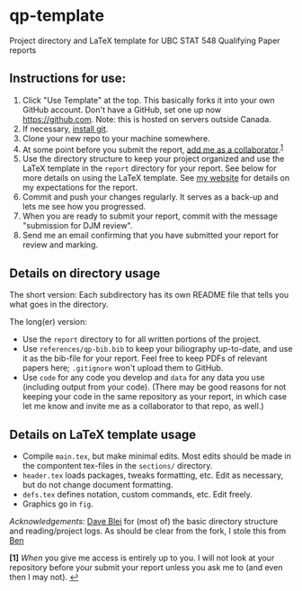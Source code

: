 # qp-template
Project directory and LaTeX template for UBC STAT 548 Qualifying Paper reports

## Instructions for use:
1. Click "Use Template" at the top. This basically forks it into your own GitHub account. Don't have a GitHub, set one up now <https://github.com>. Note: this is hosted on servers outside Canada.
1. If necessary, [install git](https://git-scm.com/book/en/v2/Getting-Started-Installing-Git).
1. Clone your new repo to your machine somewhere.
1. At some point before you submit the report, [add me as a collaborator](https://help.github.com/en/articles/inviting-collaborators-to-a-personal-repository).<sup id="a1">[1](#f1)</sup>
1. Use the directory structure to keep your project organized and use the LaTeX template in the `report` directory for your report. See below for more details on using the LaTeX template. See [my website](https://dajmcdon.github.io/teaching/stat548/) for details on my expectations for the report.
1. Commit and push your changes regularly. It serves as a back-up and lets me see how you progressed.
1. When you are ready to submit your report, commit with the message "submission for DJM review".
1. Send me an email confirming that you have submitted your report for review and marking.


## Details on directory usage
The short version: Each subdirectory has its own README file that tells you what goes in the directory.

The long(er) version: 
* Use the `report` directory to for all written portions of the project. 
* Use `references/qp-bib.bib` to keep your biliography up-to-date, and use it as the bib-file for your report. Feel free to keep PDFs of relevant papers here; `.gitignore` won't upload them to GitHub.
* Use `code` for any code you develop and `data` for any data you use (including output from your code). (There may be good reasons for not keeping your code in the same repository as your report, in which case let me know and invite me as a collaborator to that repo, as well.)

## Details on LaTeX template usage
* Compile `main.tex`, but make minimal edits. Most edits should be made in the compontent tex-files in the `sections/` directory.
* `header.tex` loads packages, tweaks formatting, etc. Edit as necessary, but do not change document formatting.
* `defs.tex` defines notation, custom commands, etc. Edit freely.
* Graphics go in `fig`.


_Acknowledgements_: [Dave Blei](http://www.cs.columbia.edu/~blei/) for (most of) the basic directory structure and reading/project logs. As should be clear from the fork, I stole this from [Ben](https://www.stat.ubc.ca/~benbr/)


<b id="f1">[1]</b> *When* you give me access is entirely up to you. I will not look at your repository before your submit your report unless you ask me to (and even then I may not). [↩](#a1)
